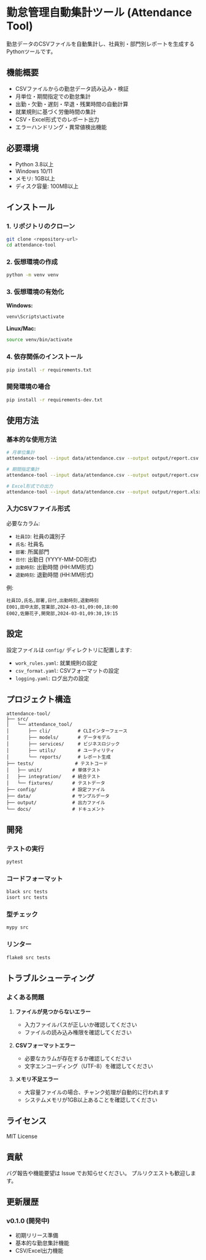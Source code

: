# 勤怠管理自動集計ツール (Attendance Tool)

勤怠データのCSVファイルを自動集計し、社員別・部門別レポートを生成するPythonツールです。

## 機能概要

- CSVファイルからの勤怠データ読み込み・検証
- 月単位・期間指定での勤怠集計
- 出勤・欠勤・遅刻・早退・残業時間の自動計算
- 就業規則に基づく労働時間の集計
- CSV・Excel形式でのレポート出力
- エラーハンドリング・異常値検出機能

## 必要環境

- Python 3.8以上
- Windows 10/11
- メモリ: 1GB以上
- ディスク容量: 100MB以上

## インストール

### 1. リポジトリのクローン

```bash
git clone <repository-url>
cd attendance-tool
```

### 2. 仮想環境の作成

```bash
python -m venv venv
```

### 3. 仮想環境の有効化

**Windows:**
```bash
venv\Scripts\activate
```

**Linux/Mac:**
```bash
source venv/bin/activate
```

### 4. 依存関係のインストール

```bash
pip install -r requirements.txt
```

### 開発環境の場合

```bash
pip install -r requirements-dev.txt
```

## 使用方法

### 基本的な使用方法

```bash
# 月単位集計
attendance-tool --input data/attendance.csv --output output/report.csv --month 2024-03

# 期間指定集計
attendance-tool --input data/attendance.csv --output output/report.csv --start 2024-03-01 --end 2024-03-31

# Excel形式での出力
attendance-tool --input data/attendance.csv --output output/report.xlsx --month 2024-03
```

### 入力CSVファイル形式

必要なカラム:
- `社員ID`: 社員の識別子
- `氏名`: 社員名
- `部署`: 所属部門
- `日付`: 出勤日 (YYYY-MM-DD形式)
- `出勤時刻`: 出勤時間 (HH:MM形式)
- `退勤時刻`: 退勤時間 (HH:MM形式)

例:
```csv
社員ID,氏名,部署,日付,出勤時刻,退勤時刻
E001,田中太郎,営業部,2024-03-01,09:00,18:00
E002,佐藤花子,開発部,2024-03-01,09:30,19:15
```

## 設定

設定ファイルは `config/` ディレクトリに配置します:

- `work_rules.yaml`: 就業規則の設定
- `csv_format.yaml`: CSVフォーマットの設定
- `logging.yaml`: ログ出力の設定

## プロジェクト構造

```
attendance-tool/
├── src/
│   └── attendance_tool/
│       ├── cli/          # CLIインターフェース
│       ├── models/       # データモデル
│       ├── services/     # ビジネスロジック
│       ├── utils/        # ユーティリティ
│       └── reports/      # レポート生成
├── tests/               # テストコード
│   ├── unit/           # 単体テスト
│   ├── integration/    # 統合テスト
│   └── fixtures/       # テストデータ
├── config/             # 設定ファイル
├── data/               # サンプルデータ
├── output/             # 出力ファイル
└── docs/               # ドキュメント
```

## 開発

### テストの実行

```bash
pytest
```

### コードフォーマット

```bash
black src tests
isort src tests
```

### 型チェック

```bash
mypy src
```

### リンター

```bash
flake8 src tests
```

## トラブルシューティング

### よくある問題

1. **ファイルが見つからないエラー**
   - 入力ファイルパスが正しいか確認してください
   - ファイルの読み込み権限を確認してください

2. **CSVフォーマットエラー**
   - 必要なカラムが存在するか確認してください
   - 文字エンコーディング（UTF-8）を確認してください

3. **メモリ不足エラー**
   - 大容量ファイルの場合、チャンク処理が自動的に行われます
   - システムメモリが1GB以上あることを確認してください

## ライセンス

MIT License

## 貢献

バグ報告や機能要望は Issue でお知らせください。
プルリクエストも歓迎します。

## 更新履歴

### v0.1.0 (開発中)
- 初期リリース準備
- 基本的な勤怠集計機能
- CSV/Excel出力機能